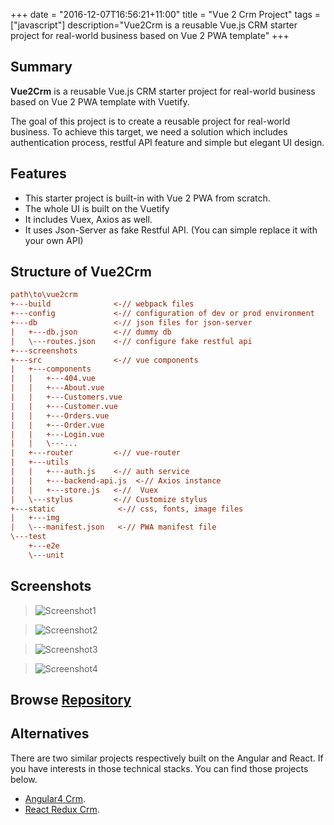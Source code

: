 +++
date = "2016-12-07T16:56:21+11:00"
title = "Vue 2 Crm Project"
tags = ["javascript"]
description="Vue2Crm is a reusable Vue.js CRM starter project for real-world business based on Vue 2 PWA template"
+++

## Summary

**Vue2Crm** is a reusable Vue.js CRM starter project for real-world business based on Vue 2 PWA template with Vuetify.  

The goal of this project is to create a reusable project for real-world business. To achieve this target, we need a solution which includes authentication process, restful API feature and simple but elegant UI design. 


## __Features__

* This starter project is built-in with Vue 2 PWA from scratch.
* The whole UI is built on the Vuetify
* It includes Vuex, Axios as well.
* It uses Json-Server as fake Restful API. (You can simple replace it with your own API)

## Structure of Vue2Crm

``` ini
path\to\vue2crm
+---build              <-// webpack files
+---config             <-// configuration of dev or prod environment
+---db                 <-// json files for json-server
|   +---db.json        <-// dummy db
|   \---routes.json    <-// configure fake restful api
+---screenshots
+---src                <-// vue components 
|   +---components
|   |   +---404.vue
|   |   +---About.vue
|   |   +---Customers.vue
|   |   +---Customer.vue
|   |   +---Orders.vue
|   |   +---Order.vue
|   |   +---Login.vue
|   |   \---...
|   +---router         <-// vue-router
|   +---utils
|   |   +---auth.js    <-// auth service
|   |   +---backend-api.js  <-// Axios instance 
|   |   +---store.js   <-//  Vuex
|   \---stylus         <-// Customize stylus
+---static              <-// css, fonts, image files
|   +---img
|   \---manifest.json   <-// PWA manifest file
\---test
    +---e2e
    \---unit

```


## Screenshots

> ![Screenshot1](/img/v2crm-screenshot-1.jpg)

> ![Screenshot2](/img/v2crm-screenshot-2.jpg)

> ![Screenshot3](/img/v2crm-screenshot-3.jpg)

> ![Screenshot4](/img/v2crm-screenshot-4.jpg)



## Browse [Repository](https://github.com/harryho/vue2crm.git)



## __Alternatives__

There are two similar projects respectively built on the Angular and React. If you have interests in those technical stacks. You can find those projects below.

* [Angular4 Crm](/project/reetek-angular4-crm).
* [React Redux Crm](/project/reetek-react-crm).
